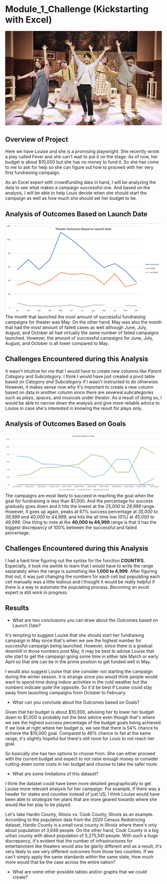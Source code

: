 # Module_1_Challenge (Kickstarting with Excel)
![](Resources/plays.jpeg)

## Overview of Project
Here we have Louise and she is a promising playwright. She recently wrote a play called Fever and she can't wait to put it on the stage. As of now, her budget is about $10,000 but she has no money to fund it. So she has come to me to ask for help so she can figure out how to proceed with her very first fundraising campaign.  

As an Excel expert with crowdfunding data in hand, I will be analyzing the data to see what makes a campaign successful one. And based on the analysis, I will be able to help Louis decide when she should start the campaign as well as how much she should set her budget to be.

## Analysis of Outcomes Based on Launch Date
![](Resources/Theater_Outcomes_vs_Launch.png)
The month that launched the most amount of successful fundraising campaigns for theater was May. On the other hand, May was also the month that had the most amount of failed cases as well although June, July, August, and October all had virtually the same number of failed campaigns launched. However, the amount of successful campaigns for June, July, August, and October is all lower compared to May.

## Challenges Encountered during this Analysis
It wasn't intuitive for me that I would have to create new columns like _Parent Category_ and _Subcategory_. I think I would have just created a pivot table based on _Category and Subcategory_ if I wasn't instructed to do otherwise. However, it makes sense now why it's important to create a new column based on data in another column since there are severeal subcategories such as _plays_, _spaces_, and _musicals_ under _theater_. As a result of doing so, I would be able to narrow down the analysis and give more reliable advice to Louise in case she's interested in knowing the result for plays only. 

## Analysis of Outcomes Based on Goals
![](Resources/Outcome_vs_Goals.png)
The campaigns are most likely to succeed in reaching the goal when the goal for fundraising is less than $1,000. And the percentage for success gradually goes down and it hits the lowest at the _25,000 to 29,999_ range. However, it goes up again, peaks at 67% success percentage at _35,000 to 39,999 and 40,000 to 44,999_, and hits the all time low (0%) at _45,000 to 49,999_. One thing to note at the __40,000 to 44,999__ range is that it has the biggest discrepancy of 100% between the successful and failed percentage.

## Challenges Encountered during this Analysis
I had a hard time figuring out the syntax for the function **COUNTIFS**. Especially, it took me awhile to learn that I would have to write the range separately when the range is something like __1,000 to 4,999__. 
After figuring that out, it was just changing the numbers for each cell but populating each cell manually was a little tedious and I thought it would be really helpful if there is a way to automate the populating process. Becoming an excel expert is still work in progress.

## Results

- What are two conclusions you can draw about the Outcomes based on Launch Date?

It's tempting to suggest Louise that she should start her fundraising campaign in May since that's when we see the highest number for successful campaign being launched. However, since there is a gradual downhill in those numbers post May, it may be best to advise Louise that she start to get the campaign going some time in either late March or early April so that she can be in the prime position to get funded well in May. 

I would also suggest Louise that she consider not starting the campaign during the winter season. It is strange since you would think people would want to spend time doing indoor activities in the cold weather but the numbers indicate quite the opposite. So it'd be best if Louise could stay away from launching campaigns from October to February.

- What can you conclude about the Outcomes based on Goals?

Given that her budget is about $10,000, advising her to lower her budget down to $1,000 is probably not the best advice even though that's where we see the highest success percentage of the budget goals being achieved. If we look at right where her budget is, we see that there is 54% chance to achieve the $10,000 goal. Compared to 46% chance to fail at the same range, it's slightly hopeful but there's still room for Louis to not reach her goal.

So basically she has two options to choose from. She can either proceed with the current budget and expect to not raise enough money or consider cutting down some costs in her budget and choose to take the safer route.

- What are some limitations of this dataset?

I think the dataset could have been more detailed geographically to get Louise more relevant analysis for her campaign. For example, if there was a header for states and counties instead of just US, I think Louise would have been able to strategize her plans that are more geared towards where she would like her play to be played. 

Let's take Hardin County, Illinois vs. Cook County, Illinois as an example. According to the population data from the 2020 Census Redistricing dataset, Hardin County is a small rural county in Illinois where there's only about population of 3,649 people. On the other hand, Cook County is a big urban county with about population of 5,275,541 people. With such a huge discrepancy, it's evident that the number of infrastructures for entertainment like theaters would also be glarily different and as a result, it's very likely to see very different outcomes from those two counties. If we can't simply apply the same standards within the same state, How much more would that be the case across the entire nation?

- What are some other possible tables and/or graphs that we could create?
